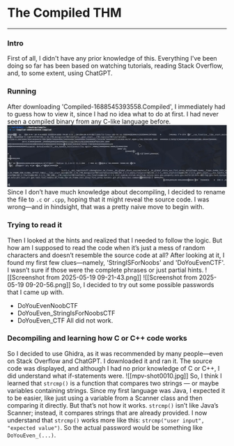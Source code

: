 # The Compiled THM 
---
### Intro
First of all, I didn't have any prior knowledge of this. Everything I've been doing so far has been based on watching tutorials, reading Stack Overflow, and, to some extent, using ChatGPT.
### Running 
After downloading 'Compiled-1688545393558.Compiled', I immediately had to guess how to view it, since I had no idea what to do at first. I had never seen a compiled binary from any C-like language before.
![](Images/mpv-shot0009.jpg)
Since I don’t have much knowledge about decompiling, I decided to rename the file to `.c` or `.cpp`, hoping that it might reveal the source code. I was wrong—and in hindsight, that was a pretty naive move to begin with.
### Trying to read it
Then I looked at the hints and realized that I needed to follow the logic. But how am I supposed to read the code when it’s just a mess of random characters and doesn’t resemble the source code at all?
After looking at it, I found my first few clues—namely, 'StringISForNoobs' and 'DoYouEvenCTF'. I wasn’t sure if those were the complete phrases or just partial hints.
![[Screenshot from 2025-05-19 09-21-43.png]]
![[Screenshot from 2025-05-19 09-20-56.png]]
So, I decided to try out some possible passwords that I came up with.
- DoYouEvenNoobCTF
- DoYouEven_StringIsForNoobsCTF
- DoYouEven_CTF
All did not work.
### Decompiling and learning how C or C++ code works
So I decided to use Ghidra, as it was recommended by many people—even on Stack Overflow and ChatGPT. I downloaded it and ran it. The source code was displayed, and although I had no prior knowledge of C or C++, I did understand what if-statements were.
![[mpv-shot0010.jpg]]
So, I think I learned that `strcmp()` is a function that compares two strings — or maybe variables containing strings. Since my first language was Java, I expected it to be easier, like just using a variable from a Scanner class and then comparing it directly. But that’s not how it works. `strcmp()` isn’t like Java’s Scanner; instead, it compares strings that are already provided. I now understand that `strcmp()` works more like this: `strcmp("user input", "expected value")`. So the actual password would be something like `DoYouEven_(...)`.
